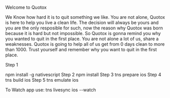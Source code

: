 Welcome to Quotox

We Know how hard it is to quit something we like.
You are not alone, Quotox is here to help you live a clean life.
The decision will always be yours and you are the only resposible for such, now the reason why Quotox was born because it is hard but not impossible. So Quotox is gonna remind you why you wanted to quit in the first place. You are not alone a lot of us, share a weaknesses. Quotox is going to help all of us get from 0 days clean to more than 1000. Trust yourself and remember why you want to quit in the first place.


Step 1

npm install -g nativescript
Step 2
npm install
Step 3
tns prepare ios
Step 4
tns build ios
Step 5
tns emulate ios

To Watch app use:
tns livesync ios --watch
